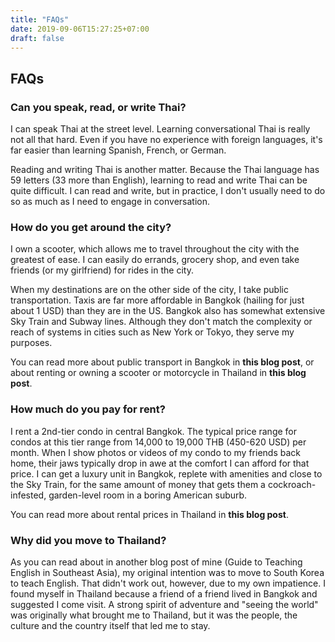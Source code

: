 ```yaml
---
title: "FAQs"
date: 2019-09-06T15:27:25+07:00
draft: false
---
```


## FAQs

### Can you speak, read, or write Thai?

I can speak Thai at the street level. Learning conversational Thai is really not all that hard. Even if you have no experience with foreign languages, it's far easier than learning Spanish, French, or German.

Reading and writing Thai is another matter. Because the Thai language has 59 letters (33 more than English), learning to read and write Thai can be quite difficult. I can read and write, but in practice, I don't usually need to do so as much as I need to engage in conversation.

### How do you get around the city?

I own a scooter, which allows me to travel throughout the city with the greatest of ease. I can easily do errands, grocery shop, and even take friends (or my girlfriend) for rides in the city.

When my destinations are on the other side of the city, I take public transportation. Taxis are far more affordable in Bangkok (hailing for just about 1 USD) than they are in the US. Bangkok also has somewhat extensive Sky Train and Subway lines. Although they don't match the complexity or reach of systems in cities such as New York or Tokyo, they serve my purposes.

You can read more about public transport in Bangkok in **this blog post**, or about renting or owning a scooter or motorcycle in Thailand in **this blog post**.

### How much do you pay for rent?

I rent a 2nd-tier condo in central Bangkok. The typical price range for condos at this tier range from 14,000 to 19,000 THB (450-620 USD) per month.  When I show photos or videos of my condo to my friends back home, their jaws typically drop in awe at the comfort I can afford for that price. I can get a luxury unit in Bangkok, replete with amenities and close to the Sky Train, for the same amount of money that gets them a cockroach-infested, garden-level room in a boring American suburb.

You can read more about rental prices in Thailand in **this blog post**.

### Why did you move to Thailand?

As you can read about in another blog post of mine (Guide to Teaching English in Southeast Asia), my original intention was to move to South Korea to teach English. That didn't work out, however, due to my own impatience. I found myself in Thailand because a friend of a friend lived in Bangkok and suggested I come visit. A strong spirit of adventure and "seeing the world" was originally what brought me to Thailand, but it was the people, the culture and the country itself that led me to stay.

 